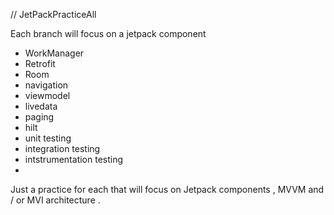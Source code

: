 // JetPackPracticeAll

Each branch will focus on a jetpack component
- WorkManager
- Retrofit
- Room
- navigation
- viewmodel
- livedata
- paging
- hilt
- unit testing
- integration testing
- intstrumentation testing
- 

Just a practice for each that will focus on Jetpack components , MVVM and / or MVI architecture .